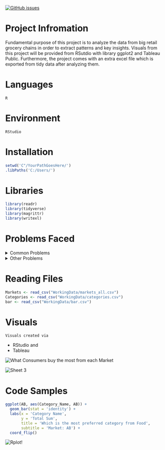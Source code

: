 [![GitHub issues](https://img.shields.io/github/issues/anekar/playground)](https://github.com/anekar/playground/issues)

# Project Infromation 

Fundamental purpose of this project is to analyze the data from big retail grocery chains in order to extract patterns and key insights.
Visuals from this project will be provided from RSutdio with library ggplot2 and Tableau Public. Furthermore,  the project comes
with an extra excel file which is exported from tidy data  after analyzing them. 


# Languages
```R```
# Environment
```RStudio```

# Installation 

```R
setwd('C"/YourPathGoesHere/')
.libPaths('C:/Users/')
```

# Libraries
```R
library(readr)
library(tidyverse)
library(magrittr)
library(writexl)
```
# Problems Faced
<details>
<summary>Common Problems </summary>

* Renaming Variables
* Dealing with NA values
* Dropping Columns
* Deleting Rows
</details>

<details>
<summary>Other Problems</summary>

* Each product category belongs into a more generic product category

</details>

# Reading  Files
```R
Markets <- read_csv("WorkingData/markets_all.csv")
Categories <- read_csv("WorkingData/categories.csv")
bar <- read_csv("WorkingData/bar.csv")
```
# Visuals
``` Visuals created via ```
* RStudio and 
* Tableau

![What Consumers buy the most from each Market](https://user-images.githubusercontent.com/47696240/134463586-9c2beb9f-fd15-484b-aae5-b3dd82c28fca.png)

![Sheet 3](https://user-images.githubusercontent.com/47696240/134463641-d9e51019-1abc-4ce1-941f-cfb11f0f1b63.png)

# Code Samples
```R
ggplot(AB, aes(Category_Name, AB)) +
  geom_bar(stat = 'identity') +
  labs(x = 'Category Name',
       y = 'Total Sum',
       title = 'Which is the most preferred category from Food',
       subtitle = 'Market: AB') +
  coord_flip()
```
![Rplot](https://user-images.githubusercontent.com/47696240/134349679-c1284e3c-40b0-4aaa-b679-bcf167b471e9.png)!
